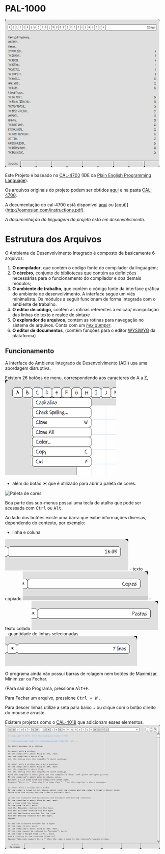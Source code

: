 # PAL-1000

<p>
<img src="docs/Imagens-Para-o-Readme/tela.png" alt="Tela do Programa" width="856" height="481">
 </p>
 
Este Projeto é baseado no [CAL-4700](http://www.osmosian.com/cal-4700.zip) (IDE da [Plain English Programming Language](http://osmosianplainenglishprogramming.blog/)).

Os arquivos originais do projeto podem ser obtidos [aqui](http://www.osmosian.com/cal-4700.zip) e na pasta [CAL-4700](https://github.com/elenderg/Portugues-Puro/tree/main/recursos/CAL-4700).

A documentação do cal-4700 está disponível [aqui](https://github.com/elenderg/Portugues-Puro/tree/main/recursos/CAL-4700/documentation) ou [aqui]](http://osmosian.com/instructions.pdf).

*A documentação da linguagem do projeto está em desenvolvimento.*


# Estrutura dos Arquivos

O Ambiente de Desenvolvimento Integrado é composto de basicamente 6 arquivos:

  1. **O compilador**, que contém o código fonte do compilador da linguagem;
  2. **O cérebro**, conjunto de bibliotecas que contém as definições necessárias para o funcionamento do compilador e dos demais módulos;
  3. **O ambiente de trabalho**, que contém o código fonte da interface gráfica do ambiente de desenvolvimento. A interface segue um viés minimalista. Os módulos a seguir funcionam de forma integrada com o ambiente de trabalho.
  4. **O editor de código,** contém as rotinas referentes à edição/ manipulação das linhas de texto e realce de sintaxe
  5. **O explorador de arquivos**, contém as rotinas para navegação no sistema de arquivos. Conta com um *[hex dumper](https://pt.wikipedia.org/wiki/Hex_dump)*.
  6. **O editor de documentos**, (contém funções para o editor [WYSIWYG](https://pt.wikipedia.org/wiki/WYSIWYG) da plataforma)


## Funcionamento

A interface do Ambiente Integrado de Desenvolvimento (ADI) usa uma abordagem disruptiva. 

Existem 26 botões de menu, correspondendo aos caracteres de A a Z,  
<img src="docs/Imagens-Para-o-Readme/menus.png" Alt="Menu do programa">

- além do botão **＊** que é utilizado para abrir a paleta de cores. 
 <img src="docs/Imagens-Para-o-Readme/✷.png" Alt="Paleta de cores">


Boa parte dos sub-menus possui uma tecla de atalho que pode ser acessada com <kbd>Ctrl</kbd> ou <kbd>Alt</kbd>.

Ao lado dos botões existe uma barra que exibe informações diversas, dependendo do contexto, por exemplo: 

 - linha e coluna
 <img src="docs/Imagens-Para-o-Readme/linhacoluna.png">
 - texto copiado
 <img src="docs/Imagens-Para-o-Readme/copiado.png">
 - texto colado
 <img src="docs/Imagens-Para-o-Readme/colado.png">
 - quantidade de linhas selecionadas
 <img src="docs/Imagens-Para-o-Readme/quantidadedelinhasselecionadas.png">

O programa ainda não possui barras de rolagem nem botões de Maximizar, Minimizar ou Fechar. 

(Para sair do Programa, pressione <kbd>Alt+F</kbd>.

Para Fechar um arquivo, pressione <kbd>Ctrl + W</kbd> . 

Para descer linhas utilize a seta para baixo <kbd>↓</kbd> ou clique com o botão direito do mouse e arraste.

Existem projetos como o [CAL-4018](https://github.com/Folds/english) que adicionam esses elementos.
 <img src="docs/Imagens-Para-o-Readme/cal4018.png">
